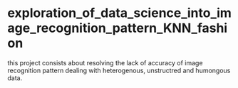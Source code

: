 # exploration_of_data_science_into_image_recognition_pattern_KNN_fashion
this project consists about resolving the lack of accuracy of image recognition pattern dealing with heterogenous, unstructred and humongous data.
